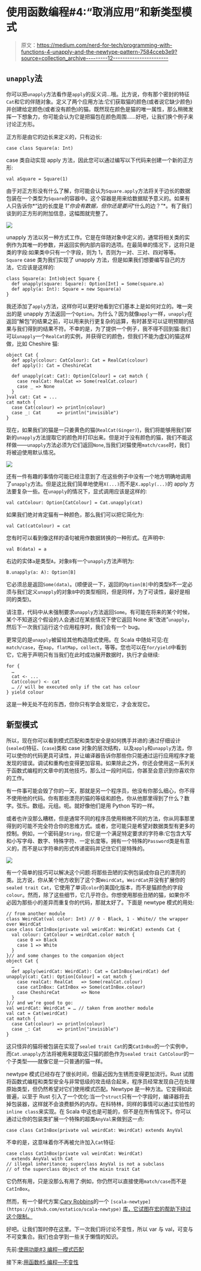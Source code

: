 # 使用函数编程#4:“取消应用”和新类型模式

> 原文：<https://medium.com/nerd-for-tech/programming-with-functions-4-unapply-and-the-newtype-pattern-7584cceb3e9?source=collection_archive---------12----------------------->

## `unapply`法

你可以把`unapply`方法看作是`apply`的反义词...哦。比方说，你有那个密封的特征`Cat`和它的伴随对象。定义了两个应用方法:它们获取猫的颜色(或者说它缺少颜色)并创建给定颜色(或者没有颜色)的猫。既然现在颜色是猫的唯一属性，那么稍微发挥一下想象力，你可能会认为它是把猫包在颜色周围……好吧，让我们换个例子来讨论正方形。

正方形是由它的边长来定义的，只有边长:

```
case class Square(a: Int)
```

case 类自动实现 apply 方法，因此您可以通过编写以下代码来创建一个新的正方形:

```
val aSquare = Square(1)
```

由于对正方形没有什么了解，你可能会认为`Square.apply`方法将关于边长的数据包装在一个类型为`Square`的容器中。这个容器是用来给数据赋予意义的。如果有人只告诉你*“边的长度是 1”*你会有数据，但你还是要问*“什么的边？”*。有了我们谈到的正方形的附加信息，这幅图就完整了。

![](img/af7085ae4c52bdaff146d1e90a11b32d.png)

unapply 方法以另一种方式工作。它是在伴随对象中定义的，通常将相关类的实例作为其唯一的参数，并返回实例内部内容的选项。在最简单的情况下，这将只是类的字段:如果类中只有一个字段，则为 1，否则为一对、三对、四对等等。`Square` case 类为我们实现了 unapply 方法，但是如果我们想要编写自己的方法，它应该是这样的:

```
class Square(a: Int)object Square {
  def unapply(square: Square): Option[Int] = Some(square.a)
  def apply(a: Int): Square = new Square(a)
}
```

我还添加了`apply`方法，这样你可以更好地看到它们基本上是如何对立的。唯一突出的是 unapply 方法返回一个`Option`。为什么？因为就像`apply`一样，`unapply`在返回“解包”的结果之前，可以用来执行更复杂的运算，有时甚至可以证明预期的结果与我们得到的结果不符。不幸的是，为了提供一个例子，我不得不回到猫:我们可以`unapply`一个`RealCat`的实例，并获得它的颜色，但我们不能为虚幻的猫这样做，比如 Cheshire 猫:

```
object Cat {
  def apply(colour: CatColour): Cat = RealCat(colour)
  def apply(): Cat = CheshireCat

  def unapply(cat: Cat): Option[Colour] = cat match {
    case realCat: RealCat => Some(realCat.colour)
    case _ => None
  }
}val cat: Cat = ...
cat match {
  case Cat(colour) => println(colour)
  case _: Cat      => println("invisible")
}
```

现在，如果我们的猫是一只姜黄色的猫(`RealCat(Ginger)`)，我们将能够用我们崭新的`unapply`方法提取它的颜色并打印出来。但是对于没有颜色的猫，我们不能这样做——`unapply`方法必须为它们返回`None`,当我们对猫使用`match/case`时，我们将被迫使用默认情况。

![](img/5c4d57fad583ccc85e5698c4db810d94.png)

还有一件有趣的事情你可能已经注意到了:在这些例子中没有一个地方明确地调用了`unapply`方法。但是这比我们简单地使用`X(...)`而不是`X.apply(...)`的 apply 方法要复杂一些。在`unapply`的情况下，显式调用应该是这样的:

```
val catColour: Option[CatColour] = Cat.unapply(cat)
```

如果我们绝对肯定猫有一种颜色，那么我们可以把它简化为:

```
val Cat(catColour) = cat
```

您有时可以看到像这样的语句被用作数据转换的一种形式。在声明中:

```
val B(data) = a
```

右边的实体`a`是类型`A`，对象`B`有一个`unapply`方法声明为:

```
B.unapply(a: A): Option[B]
```

它必须总是返回`Some(data)`。(顺便说一下，返回的`Option[B]`中的类型`B`不一定必须与我们定义`unapply`的对象`B`中的类型相同，但是同样，为了可读性，最好是相同的类型)。

请注意，代码中从未强制要求`unapply`方法返回`Some`。有可能在将来的某个时候，某个不知道这个假设的人会通过在某些情况下使它返回 None 来“改进”`unapply`，然后下一次我们运行这个应用程序时，我们会有一个 bug。

更常见的是`unapply`被留给其他构造隐式使用。在 Scala 中随处可见:在`match/case`，在`map`，`flatMap`，`collect`，等等。您也可以在`for/yield`中看到它，它用于声明只有当我们在此时成功展开数据时，执行才会继续:

```
for {
  …
  cat <- ...
  Cat(colour) <- cat
  … // will be executed only if the cat has colour
} yield colour
```

这是一种无处不在的东西，但你只有学会发现它，才会发现它。

## 新型模式

所以，现在你可以看到模式匹配和类型安全是如何携手并进的:通过仔细设计(`sealed`)特征、(`case`)类和 case 对象的层次结构，以及`apply`和`unapply`方法，你可以使你的代码更具可读性，并让编译器告诉你那些你只能通过运行应用程序才能发现的错误。调试和重构也变得更加容易。如果除此之外，你还会使用这一系列关于函数式编程的文章中的其他技巧，那么过一段时间后，你甚至会意识到你喜欢你的工作。

有一件事可能会毁了你的一天，那就是另一个程序员，他没有你那么细心，你不得不使用他的代码。你有那些漂亮的猫的等级和颜色，你从他那里得到了什么？数字。弦乐。数组。元组。呃。就好像他们是用 Python 写的一样。

或者也许没那么糟糕，但是通常不同的程序员使用稍微不同的方法，你从同事那里得到的可能不完全符合你的思维方式。或者，您可能只是希望对数据类型有更多的控制。例如，一个密码是`String`，但它是一个满足特定要求的字符串:它包含大写和小写字母、数字、特殊字符、一定长度等。拥有一个特殊的`Password`类是有意义的，而不是以字符串的形式传递密码并记住它们是特殊的。

![](img/2941bc54aee339e7026d1bd029d8353b.png)

有一个简单的技巧可以解决这个问题:将那些丑陋的实例包装成你自己的漂亮的类。比方说，你从某个地方收到了这个类`WeirdCat`。`WeirdCat`并没有扩展你的`sealed trait Cat`，它使用了单词`color`的美国化版本，而不是猫颜色的字段`colour`。然而，除了这些细节，它几乎符合。你想使用那些丑陋的猫，如果你不必因为那些小的差异而重复你的代码，那就太好了。下面是 newtype 模式的用处:

```
// from another module
class WeirdCat(val color: Int) // 0 - Black, 1 - White// the wrapper over WeirdCat
case class CatInBox(private val weirdCat: WeirdCat) extends Cat {
  val colour: CatColour = weirdCat.color match {
    case 0 => Black
    case 1 => White
  }  
}// and some changes to the companion object
object Cat {
  …
  def apply(weirdCat: WeirdCat): Cat = CatInBox(weirdCat) def unapply(cat: Cat): Option[Colour] = cat match {
    case realCat: RealCat   => Some(realCat.colour)
    case catInBox: CatInBox => Some(catInBox.colour)
    case CheshireCat        => None
  }
}// and we’re good to go:
val weirdCat: WeirdCat = … // taken from another module
val cat = Cat(weirdCat)
cat match {
  case Cat(colour) => println(colour)
  case _: Cat      => println("invisible")
}
```

这只怪异的猫将被包装在实现了`sealed trait Cat`的类`CatInBox`的一个实例中，而`Cat.unapply`方法将被用来提取这只猫的颜色作为`sealed trait CatColour`的一个子类型——就像它是一只普通的猫一样。

newtype 模式已经存在了很长时间，但最近因为生锈而变得更加流行。Rust 试图将函数式编程和类型安全与非常低级的攻击结合起来，程序员经常发现自己在处理原始类型，但仍然希望对它们使用模式匹配。Newtype 是一种方法。它变得如此普遍，以至于 Rust 引入了一个优化:当一个`struct`只有一个字段时，编译器将去掉包装器，这样就不会浪费额外的内存。在科特林，同样的事情可以通过实验性的`inline class`来实现。在 Scala 中这也是可能的，但不是在所有情况下。你可以通过让你的包装类扩展一个特殊的超类`AnyVal`来做到这一点:

```
case class CatInBox(private val weirdCat: WeirdCat) extends AnyVal
```

不幸的是，这意味着你不再被允许加入`Cat`特征:

```
case class CatInBox(private val weirdCat: WeirdCat) 
  extends AnyVal with Cat
// illegal inheritance; superclass AnyVal is not a subclass 
// of the superclass Object of the mixin trait Cat
```

它仍然有用，只是没那么有用了:例如，你仍然可以直接使用`match/case`而不是`CatInBox`。

然而，有一个替代方案:[Cary Robbins](https://github.com/estatico/scala-newtype)的一个 `[scala-newtype](https://github.com/estatico/scala-newtype)` [库，它试图在宏的帮助下绕过这个限制。](https://github.com/estatico/scala-newtype)

好吧。让我们暂时停在这里。下一次我们将讨论不变性，所以 var 与 val，可变与不可变集合。我们也会学到一些关于懒惰的知识。

先前:[使用功能#3 编程—模式匹配](https://makingthematrix.medium.com/programming-with-functions-3-pattern-matching-64d3fba6929f?source=friends_link&sk=484b7abb953d3b61c35ad23fb5c0bba3)

接下来:[用函数#5 编程—不变性](https://makingthematrix.medium.com/programming-with-functions-5-immutability-41611bb7a044?source=friends_link&sk=b662ae767c939b52697f26c6e5f780da)